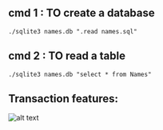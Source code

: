 ## cmd 1 : TO create a database
```./sqlite3 names.db ".read names.sql"```

## cmd 2 : TO read a table
```./sqlite3 names.db "select * from Names"```

## Transaction features:
![alt text](image.png)
